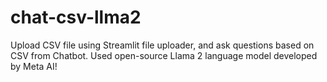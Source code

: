 # chat-csv-llma2

Upload CSV file using Streamlit file uploader, and ask questions based on CSV from Chatbot.
Used open-source Llama 2 language model developed by Meta AI! 
 
